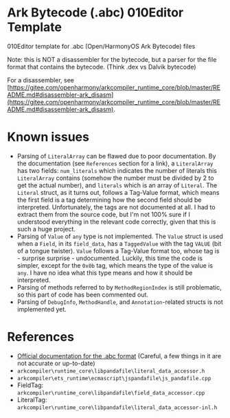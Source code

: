 # Ark Bytecode (.abc) 010Editor Template

010Editor template for .abc (Open/HarmonyOS Ark Bytecode) files

Note: this is NOT a disassembler for the bytecode, but a parser for the file format that contains the bytecode. (Think .dex vs Dalvik bytecode)

For a disassembler, see [https://gitee.com/openharmony/arkcompiler_runtime_core/blob/master/README.md#disassembler-ark_disasm](https://gitee.com/openharmony/arkcompiler_runtime_core/blob/master/README.md#disassembler-ark_disasm).

# Known issues
- Parsing of `LiteralArray` can be flawed due to poor documentation. By the documentation (see `References` section for a link), a `LiteralArray` has two fields: `num_literals` which indicates the number of literals this `LiteralArray` contains (somehow the number must be divided by 2 to get the actual number), and `literals` which is an array of `Literal`. The `Literal` struct, as it turns out, follows a Tag-Value format, which means the first field is a tag determining how the second field should be interpreted. Unfortunately, the tags are not documented at all. I had to extract them from the source code, but I'm not 100% sure if I understood everything in the relevant code correctly, given that this is such a huge project.
- Parsing of `Value` of `any` type is not implemented. The `Value` struct is used when a `Field`, in its `field_data`, has a `TaggedValue` with the tag `VALUE` (bit of a tongue twister). `Value` follows a Tag-Value format too, whose tag is - surprise surprise - undocumented. Luckily, this time the code is simpler, except for the `0x0b` tag, which means the type of the value is `any`. I have no idea what this type means and how it should be interpreted.
- Parsing of methods referred to by `MethodRegionIndex` is still problematic, so this part of code has been commented out.
- Parsing of `DebugInfo`, `MethodHandle`, and `Annotation`-related structs is not implemented yet.

# References
- [Official documentation for the .abc format](https://gitee.com/openharmony/arkcompiler_runtime_core/blob/master/docs/file_format.md) (Careful, a few things in it are not accurate or up-to-date)
- `arkcompiler\runtime_core\libpandafile\literal_data_accessor.h`
- `arkcompiler\ets_runtime\ecmascript\jspandafile\js_pandafile.cpp`
- FieldTag: `arkcompiler\runtime_core\libpandafile\field_data_accessor.cpp`
- LiteralTag: `arkcompiler\runtime_core\libpandafile\literal_data_accessor-inl.h`
